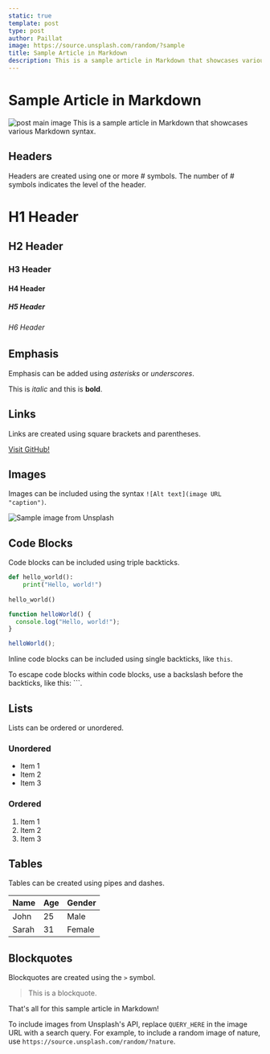```yaml
---
static: true
template: post
type: post
author: Paillat
image: https://source.unsplash.com/random/?sample
title: Sample Article in Markdown
description: This is a sample article in Markdown that showcases various Markdown syntax. The purpose of this article is to test the Static Site Generator and the article hasn't any other purpose aside learning how to use the Static Site Generator.
---
```

# Sample Article in Markdown
<img src="<!-- image -->" alt="post main image" class="post-main-image">
This is a sample article in Markdown that showcases various Markdown syntax.

## Headers

Headers are created using one or more # symbols. The number of # symbols indicates the level of the header.

# H1 Header
## H2 Header
### H3 Header
#### H4 Header
##### H5 Header
###### H6 Header

## Emphasis

Emphasis can be added using *asterisks* or _underscores_.

This is *italic* and this is **bold**.

## Links

Links are created using square brackets and parentheses.

[Visit GitHub!](https://github.com)

## Images

Images can be included using the syntax `![Alt text](image URL "caption")`.

![Sample image from Unsplash](https://source.unsplash.com/random/?nature "Sample image from Unsplash")

## Code Blocks

Code blocks can be included using triple backticks.

```python
def hello_world():
    print("Hello, world!")
    
hello_world()
```

```javascript
function helloWorld() {
  console.log("Hello, world!");
}

helloWorld();
```


Inline code blocks can be included using single backticks, like `this`.

To escape code blocks within code blocks, use a backslash before the backticks, like this: \`\`\`.

## Lists

Lists can be ordered or unordered.

### Unordered

- Item 1
- Item 2
- Item 3

### Ordered

1. Item 1
2. Item 2
3. Item 3

## Tables

Tables can be created using pipes and dashes.

| Name  | Age | Gender |
|-------|-----|--------|
| John  | 25  | Male   |
| Sarah | 31  | Female |

## Blockquotes

Blockquotes are created using the `>` symbol.

> This is a blockquote.

That's all for this sample article in Markdown!

To include images from Unsplash's API, replace `QUERY_HERE` in the image URL with a search query. For example, to include a random image of nature, use `https://source.unsplash.com/random/?nature`.